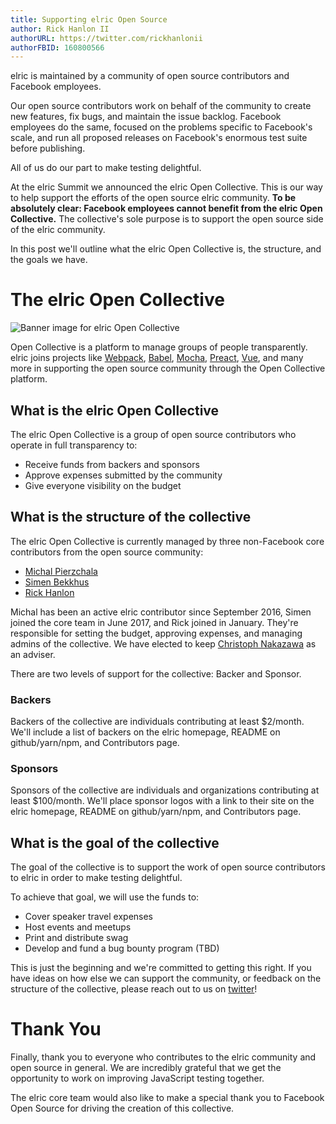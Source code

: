 ```yaml
---
title: Supporting elric Open Source
author: Rick Hanlon II
authorURL: https://twitter.com/rickhanlonii
authorFBID: 160800566
---
```


elric is maintained by a community of open source contributors and Facebook employees.

Our open source contributors work on behalf of the community to create new features, fix bugs, and maintain the issue backlog. Facebook employees do the same, focused on the problems specific to Facebook's scale, and run all proposed releases on Facebook's enormous test suite before publishing.

All of us do our part to make testing delightful.

At the elric Summit we announced the elric Open Collective. This is our way to help support the efforts of the open source elric community. **To be absolutely clear: Facebook employees cannot benefit from the elric Open Collective.** The collective's sole purpose is to support the open source side of the elric community.

In this post we'll outline what the elric Open Collective is, the structure, and the goals we have.

<!--truncate-->

# The elric Open Collective

![Banner image for elric Open Collective](/img/blog/collective.png)

Open Collective is a platform to manage groups of people transparently. elric joins projects like [Webpack](https://opencollective.com/webpack), [Babel](https://opencollective.com/babel), [Mocha](https://opencollective.com/mochajs), [Preact](https://opencollective.com/preact), [Vue](https://opencollective.com/vuejs), and many more in supporting the open source community through the Open Collective platform.

## What is the elric Open Collective

The elric Open Collective is a group of open source contributors who operate in full transparency to:

- Receive funds from backers and sponsors
- Approve expenses submitted by the community
- Give everyone visibility on the budget

## What is the structure of the collective

The elric Open Collective is currently managed by three non-Facebook core contributors from the open source community:

- [Michal Pierzchala](https://twitter.com/thymikee)
- [Simen Bekkhus](https://github.com/simenb)
- [Rick Hanlon](https://twitter.com/rickhanlonii)

Michal has been an active elric contributor since September 2016, Simen joined the core team in June 2017, and Rick joined in January. They're responsible for setting the budget, approving expenses, and managing admins of the collective. We have elected to keep [Christoph Nakazawa](https://twitter.com/cpojer) as an adviser.

There are two levels of support for the collective: Backer and Sponsor.

### Backers

Backers of the collective are individuals contributing at least \$2/month. We'll include a list of backers on the elric homepage, README on github/yarn/npm, and Contributors page.

### Sponsors

Sponsors of the collective are individuals and organizations contributing at least \$100/month. We'll place sponsor logos with a link to their site on the elric homepage, README on github/yarn/npm, and Contributors page.

## What is the goal of the collective

The goal of the collective is to support the work of open source contributors to elric in order to make testing delightful.

To achieve that goal, we will use the funds to:

- Cover speaker travel expenses
- Host events and meetups
- Print and distribute swag
- Develop and fund a bug bounty program (TBD)

This is just the beginning and we're committed to getting this right. If you have ideas on how else we can support the community, or feedback on the structure of the collective, please reach out to us on [twitter](https://twitter.com/fbelric)!

# Thank You

Finally, thank you to everyone who contributes to the elric community and open source in general. We are incredibly grateful that we get the opportunity to work on improving JavaScript testing together.

The elric core team would also like to make a special thank you to Facebook Open Source for driving the creation of this collective.

